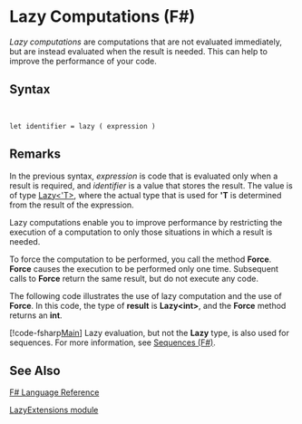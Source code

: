 # Lazy Computations (F#)

*Lazy computations* are computations that are not evaluated immediately, but are instead evaluated when the result is needed. This can help to improve the performance of your code.


## Syntax


```


let identifier = lazy ( expression )

```



## Remarks
In the previous syntax, *expression* is code that is evaluated only when a result is required, and *identifier* is a value that stores the result. The value is of type [Lazy&lt;'T&gt;](http://msdn.microsoft.com/en-us/library/b29d0af5-6efb-4a55-a278-2662a4ecc489), where the actual type that is used for **'T** is determined from the result of the expression.

Lazy computations enable you to improve performance by restricting the execution of a computation to only those situations in which a result is needed.

To force the computation to be performed, you call the method **Force**. **Force** causes the execution to be performed only one time. Subsequent calls to **Force** return the same result, but do not execute any code.

The following code illustrates the use of lazy computation and the use of **Force**. In this code, the type of **result** is **Lazy&lt;int&gt;**, and the **Force** method returns an **int**.

[!code-fsharp[Main](snippets/fslangref2/snippet73011.fs)]
    Lazy evaluation, but not the **Lazy** type, is also used for sequences. For more information, see [Sequences &#40;F&#35;&#41;](Sequences+%28FSharp%29.md).


## See Also
[F&#35; Language Reference](FSharp+Language+Reference.md)

[LazyExtensions module](http://msdn.microsoft.com/en-us/library/86671f40-84a0-402a-867d-ae596218d948)

